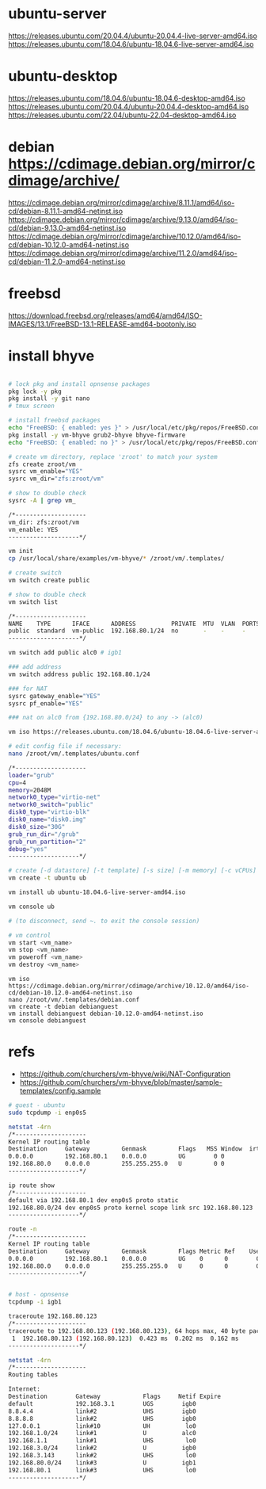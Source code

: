 # ubuntu-server

https://releases.ubuntu.com/20.04.4/ubuntu-20.04.4-live-server-amd64.iso
https://releases.ubuntu.com/18.04.6/ubuntu-18.04.6-live-server-amd64.iso

# ubuntu-desktop

https://releases.ubuntu.com/18.04.6/ubuntu-18.04.6-desktop-amd64.iso
https://releases.ubuntu.com/20.04.4/ubuntu-20.04.4-desktop-amd64.iso
https://releases.ubuntu.com/22.04/ubuntu-22.04-desktop-amd64.iso

# debian https://cdimage.debian.org/mirror/cdimage/archive/

https://cdimage.debian.org/mirror/cdimage/archive/8.11.1/amd64/iso-cd/debian-8.11.1-amd64-netinst.iso
https://cdimage.debian.org/mirror/cdimage/archive/9.13.0/amd64/iso-cd/debian-9.13.0-amd64-netinst.iso
https://cdimage.debian.org/mirror/cdimage/archive/10.12.0/amd64/iso-cd/debian-10.12.0-amd64-netinst.iso
https://cdimage.debian.org/mirror/cdimage/archive/11.2.0/amd64/iso-cd/debian-11.2.0-amd64-netinst.iso

# freebsd

https://download.freebsd.org/releases/amd64/amd64/ISO-IMAGES/13.1/FreeBSD-13.1-RELEASE-amd64-bootonly.iso

# install bhyve

```sh

# lock pkg and install opnsense packages
pkg lock -y pkg
pkg install -y git nano
# tmux screen

# install freebsd packages
echo "FreeBSD: { enabled: yes }" > /usr/local/etc/pkg/repos/FreeBSD.conf
pkg install -y vm-bhyve grub2-bhyve bhyve-firmware
echo "FreeBSD: { enabled: no }" > /usr/local/etc/pkg/repos/FreeBSD.conf

# create vm directory, replace 'zroot' to match your system
zfs create zroot/vm
sysrc vm_enable="YES"
sysrc vm_dir="zfs:zroot/vm"

# show to double check
sysrc -A | grep vm_

/*--------------------
vm_dir: zfs:zroot/vm
vm_enable: YES
--------------------*/

vm init
cp /usr/local/share/examples/vm-bhyve/* /zroot/vm/.templates/

# create switch
vm switch create public

# show to double check
vm switch list

/*--------------------
NAME    TYPE      IFACE      ADDRESS          PRIVATE  MTU  VLAN  PORTS
public  standard  vm-public  192.168.80.1/24  no       -    -     -
--------------------*/

vm switch add public alc0 # igb1

### add address
vm switch address public 192.168.80.1/24

### for NAT
sysrc gateway_enable="YES"
sysrc pf_enable="YES"

### nat on alc0 from {192.168.80.0/24} to any -> (alc0)

vm iso https://releases.ubuntu.com/18.04.6/ubuntu-18.04.6-live-server-amd64.iso

# edit config file if necessary:
nano /zroot/vm/.templates/ubuntu.conf

/*--------------------
loader="grub"
cpu=4
memory=2048M
network0_type="virtio-net"
network0_switch="public"
disk0_type="virtio-blk"
disk0_name="disk0.img"
disk0_size="30G"
grub_run_dir="/grub"
grub_run_partition="2"
debug="yes"
--------------------*/

# create [-d datastore] [-t template] [-s size] [-m memory] [-c vCPUs] <name>
vm create -t ubuntu ub

vm install ub ubuntu-18.04.6-live-server-amd64.iso

vm console ub

# (to disconnect, send ~. to exit the console session)

# vm control
vm start <vm_name>
vm stop <vm_name>
vm poweroff <vm_name>
vm destroy <vm_name>

```

```
vm iso https://cdimage.debian.org/mirror/cdimage/archive/10.12.0/amd64/iso-cd/debian-10.12.0-amd64-netinst.iso
nano /zroot/vm/.templates/debian.conf
vm create -t debian debianguest
vm install debianguest debian-10.12.0-amd64-netinst.iso
vm console debianguest

```

# refs

- https://github.com/churchers/vm-bhyve/wiki/NAT-Configuration
- https://github.com/churchers/vm-bhyve/blob/master/sample-templates/config.sample

```sh
# guest - ubuntu
sudo tcpdump -i enp0s5

netstat -4rn
/*--------------------
Kernel IP routing table
Destination     Gateway         Genmask         Flags   MSS Window  irtt Iface
0.0.0.0         192.168.80.1    0.0.0.0         UG        0 0          0 enp0s5
192.168.80.0    0.0.0.0         255.255.255.0   U         0 0          0 enp0s5
--------------------*/

ip route show
/*--------------------
default via 192.168.80.1 dev enp0s5 proto static
192.168.80.0/24 dev enp0s5 proto kernel scope link src 192.168.80.123
--------------------*/

route -n
/*--------------------
Kernel IP routing table
Destination     Gateway         Genmask         Flags Metric Ref    Use Iface
0.0.0.0         192.168.80.1    0.0.0.0         UG    0      0        0 enp0s5
192.168.80.0    0.0.0.0         255.255.255.0   U     0      0        0 enp0s5
--------------------*/


# host - opnsense
tcpdump -i igb1

traceroute 192.168.80.123
/*--------------------
traceroute to 192.168.80.123 (192.168.80.123), 64 hops max, 40 byte packets
 1  192.168.80.123 (192.168.80.123)  0.423 ms  0.202 ms  0.162 ms
--------------------*/

netstat -4rn
/*--------------------
Routing tables

Internet:
Destination        Gateway            Flags     Netif Expire
default            192.168.3.1        UGS        igb0
8.8.4.4            link#2             UHS        igb0
8.8.8.8            link#2             UHS        igb0
127.0.0.1          link#10            UH          lo0
192.168.1.0/24     link#1             U          alc0
192.168.1.1        link#1             UHS         lo0
192.168.3.0/24     link#2             U          igb0
192.168.3.143      link#2             UHS         lo0
192.168.80.0/24    link#3             U          igb1
192.168.80.1       link#3             UHS         lo0
--------------------*/

```
